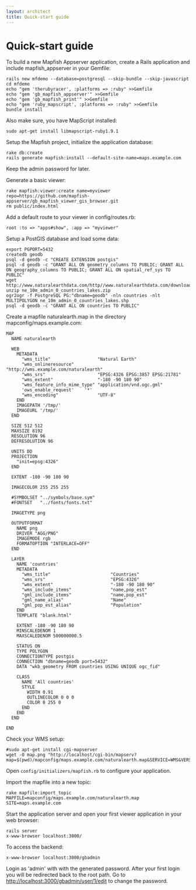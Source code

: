 ```yaml
---
layout: architect
title: Quick-start guide
---
```


Quick-start guide
=================

To build a new Mapfish Appserver application, create a Rails application
and include mapfish\_appserver in your Gemfile:

    rails new mfdemo --database=postgresql --skip-bundle --skip-javascript
    cd mfdemo
    echo "gem 'therubyracer', :platforms => :ruby" >>Gemfile
    echo "gem 'gb_mapfish_appserver'" >>Gemfile
    echo "gem 'gb_mapfish_print'" >>Gemfile
    echo "gem 'ruby_mapscript', :platforms => :ruby" >>Gemfile
    bundle install

Also make sure, you have MapScript installed:

    sudo apt-get install libmapscript-ruby1.9.1

Setup the Mapfish project, initialize the application database:

    rake db:create
    rails generate mapfish:install --default-site-name=maps.example.com

Keep the admin password for later.

Generate a basic viewer:

    rake mapfish:viewer:create name=myviewer repo=https://github.com/mapfish-appserver/gb_mapfish_viewer_gis_browser.git
    rm public/index.html

Add a default route to your viewer in config/routes.rb:

    root :to => "apps#show", :app => "myviewer"

Setup a PostGIS database and load some data:

    export PGPORT=5432
    createdb geodb
    psql -d geodb -c "CREATE EXTENSION postgis"
    psql -d geodb -c "GRANT ALL ON geometry_columns TO PUBLIC; GRANT ALL ON geography_columns TO PUBLIC; GRANT ALL ON spatial_ref_sys TO PUBLIC"
    wget http://www.naturalearthdata.com/http//www.naturalearthdata.com/download/10m/cultural/ne_10m_admin_0_countries_lakes.zip
    unzip ne_10m_admin_0_countries_lakes.zip
    ogr2ogr -f PostgreSQL PG:"dbname=geodb" -nln countries -nlt MULTIPOLYGON ne_10m_admin_0_countries_lakes.shp
    psql -d geodb -c "GRANT ALL ON countries TO PUBLIC"

Create a mapfile naturalearth.map in the directory
mapconfig/maps.example.com:

    MAP
      NAME naturalearth

      WEB
        METADATA
          "wms_title"                  "Natural Earth"
          "wms_onlineresource"         "http://wms.example.com/naturalearth"
          "wms_srs"                    "EPSG:4326 EPSG:3857 EPSG:21781"
          "wms_extent"                 "-180 -90 180 90"
          "wms_feature_info_mime_type" "application/vnd.ogc.gml"
          'ows_enable_request'    '*'
          "wms_encoding"               "UTF-8"
        END
        IMAGEPATH '/tmp/'
        IMAGEURL '/tmp/'
      END

      SIZE 512 512
      MAXSIZE 8192
      RESOLUTION 96
      DEFRESOLUTION 96

      UNITS DD
      PROJECTION
        "init=epsg:4326"
      END

      EXTENT -180 -90 180 90

      IMAGECOLOR 255 255 255

      #SYMBOLSET "../symbols/base.sym"
      #FONTSET   "../fonts/fonts.txt"

      IMAGETYPE png

      OUTPUTFORMAT
        NAME png
        DRIVER "AGG/PNG"
        IMAGEMODE rgb
        FORMATOPTION "INTERLACE=OFF"
      END

      LAYER
        NAME 'countries'
        METADATA
          "wms_title"                       "Countries"
          "wms_srs"                         "EPSG:4326"
          "wms_extent"                      "-180 -90 180 90"
          "wms_include_items"               "name,pop_est"
          "gml_include_items"               "name,pop_est"
          "gml_name_alias"                  "Name"
          "gml_pop_est_alias"               "Population"
        END
        TEMPLATE "blank.html"

        EXTENT -180 -90 180 90
        MINSCALEDENOM 1
        MAXSCALEDENOM 500000000.5

        STATUS ON
        TYPE POLYGON
        CONNECTIONTYPE postgis
        CONNECTION "dbname=geodb port=5432"
        DATA "wkb_geometry FROM countries USING UNIQUE ogc_fid"

        CLASS
          NAME 'All countries'
          STYLE
            WIDTH 0.91 
            OUTLINECOLOR 0 0 0
            COLOR 0 255 0
          END
        END
      END

    END

Check your WMS setup:

    #sudo apt-get install cgi-mapserver
    wget -O map.png "http://localhost/cgi-bin/mapserv?map=$(pwd)/mapconfig/maps.example.com/naturalearth.map&SERVICE=WMS&VERSION=1.3.0&REQUEST=GetMap&BBOX=-90,-180,90,180&CRS=EPSG:4326&WIDTH=706&HEIGHT=354&LAYERS=countries&STYLES=&FORMAT=image/png"

Open `config/initializers/mapfish.rb` to configure your application.

Import the mapfile into a new topic:

    rake mapfile:import_topic MAPFILE=mapconfig/maps.example.com/naturalearth.map SITE=maps.example.com

Start the application server and open your first viewer application in
your web browser:

    rails server
    x-www-browser localhost:3000/

To access the backend:

    x-www-browser localhost:3000/gbadmin

Login as 'admin' with with the generated password. After your first
login you will be redirected back to the root path. Go to
[http://localhost:3000/gbadmin/user/1/edit](http://localhost:3000/gbadmin/user/1/edit)
to change the password.
